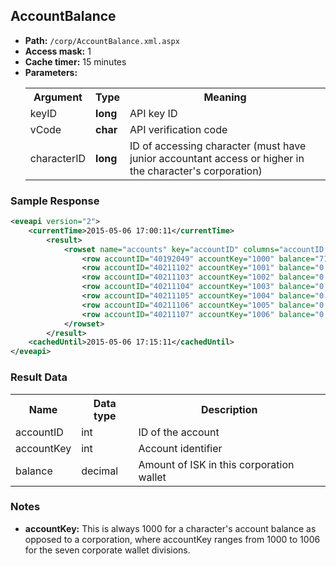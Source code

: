 ## AccountBalance


* __Path:__ ``/corp/AccountBalance.xml.aspx``
* __Access mask:__ 1
* __Cache timer:__ 15 minutes  
* __Parameters:__
    <table>
        <tbody>
            <tr>
                <th>Argument</th>
                <th>Type</th>
                <th>Meaning</th>
            </tr>
            <tr>
                <td>keyID</td>
                <td><strong>long</strong></td>
                <td>API key ID</td>
            </tr>
            <tr>
                <td>vCode</td>
                <td><strong>char</strong></td>
                <td>API verification code</td>
            </tr>
            <tr>
                <td>characterID</td>
                <td><strong>long</strong></td>
                <td>ID of accessing character (must have junior accountant access or higher in the character's corporation)</td>
            </tr>
        </tbody>
    </table>

### Sample Response

```xml
<eveapi version="2">
    <currentTime>2015-05-06 17:00:11</currentTime>
        <result>
            <rowset name="accounts" key="accountID" columns="accountID,accountKey,balance">
                <row accountID="40192049" accountKey="1000" balance="7140579224.62" />
                <row accountID="40211102" accountKey="1001" balance="0.00" />
                <row accountID="40211103" accountKey="1002" balance="0.00" />
                <row accountID="40211104" accountKey="1003" balance="0.00" />
                <row accountID="40211105" accountKey="1004" balance="0.00" />
                <row accountID="40211106" accountKey="1005" balance="0.00" />
                <row accountID="40211107" accountKey="1006" balance="0.00" />
            </rowset>
        </result>
    <cachedUntil>2015-05-06 17:15:11</cachedUntil>
</eveapi>
```  

### Result Data

<table>
    <tbody>
        <tr>
            <th>Name</th>
            <th>Data type</th>
            <th>Description</th>
        </tr>
        <tr>
            <td>accountID</td>
            <td>int</td>
            <td>ID of the account</td>
        </tr>
        <tr>
            <td>accountKey</td>
            <td>int</td>
            <td>Account identifier</td>
        </tr>
        <tr>
            <td>balance</td>
            <td>decimal</td>
            <td>Amount of ISK in this corporation wallet</td>
        </tr>
    </tbody>
</table>

### Notes

* __accountKey:__ This is always 1000 for a character's account balance as opposed to a corporation, where accountKey ranges from 1000 to 1006 for the seven corporate wallet divisions.
